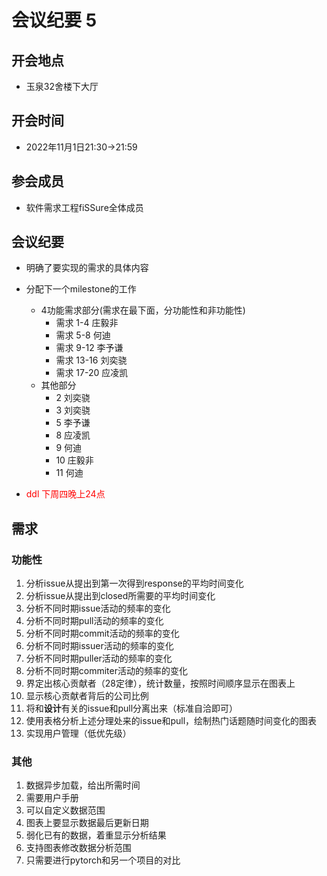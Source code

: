 # 会议纪要 5

## 开会地点

- 玉泉32舍楼下大厅

## 开会时间

- 2022年11月1日21:30->21:59

## 参会成员

- 软件需求工程fiSSure全体成员

## 会议纪要

- 明确了要实现的需求的具体内容

- 分配下一个milestone的工作
  - 4功能需求部分(需求在最下面，分功能性和非功能性)
    - 需求 1-4 庄毅非
    - 需求 5-8 何迪
    - 需求 9-12 李予谦
    - 需求 13-16 刘奕骁
    - 需求 17-20 应凌凯
  - 其他部分
    - 2 刘奕骁
    - 3 刘奕骁
    - 5 李予谦
    - 8 应凌凯
    - 9 何迪
    - 10 庄毅非	
    - 11 何迪

- <font color="red">ddl 下周四晚上24点</font>


## 需求

### 功能性

1. 分析issue从提出到第一次得到response的平均时间变化
2. 分析issue从提出到closed所需要的平均时间变化
3. 分析不同时期issue活动的频率的变化
4. 分析不同时期pull活动的频率的变化
5. 分析不同时期commit活动的频率的变化
6. 分析不同时期issuer活动的频率的变化
7. 分析不同时期puller活动的频率的变化
8. 分析不同时期commiter活动的频率的变化
9. 界定出核心贡献者（28定律），统计数量，按照时间顺序显示在图表上
10. 显示核心贡献者背后的公司比例
11. 将和**设计**有关的issue和pull分离出来（标准自洽即可）
12. 使用表格分析上述分理处来的issue和pull，绘制热门话题随时间变化的图表
13. 实现用户管理（低优先级）

### 其他

1. 数据异步加载，给出所需时间
2. 需要用户手册
3. 可以自定义数据范围
4. 图表上要显示数据最后更新日期
5. 弱化已有的数据，着重显示分析结果
6. 支持图表修改数据分析范围
7. 只需要进行pytorch和另一个项目的对比





































